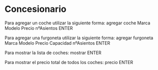 # Concesionario

Para agregar un coche utilizar la siguiente forma:
	agregar coche Marca Modelo Precio nºAsientos
	ENTER

Para agregar una furgoneta utilizar la siguiente forma:
	agregar furgoneta Marca Modelo Precio Capacidad nºAsientos
	ENTER

Para mostrar la lista de coches:
	mostrar
	ENTER

Para mostrar el precio total de todos los coches:
	precio
	ENTER